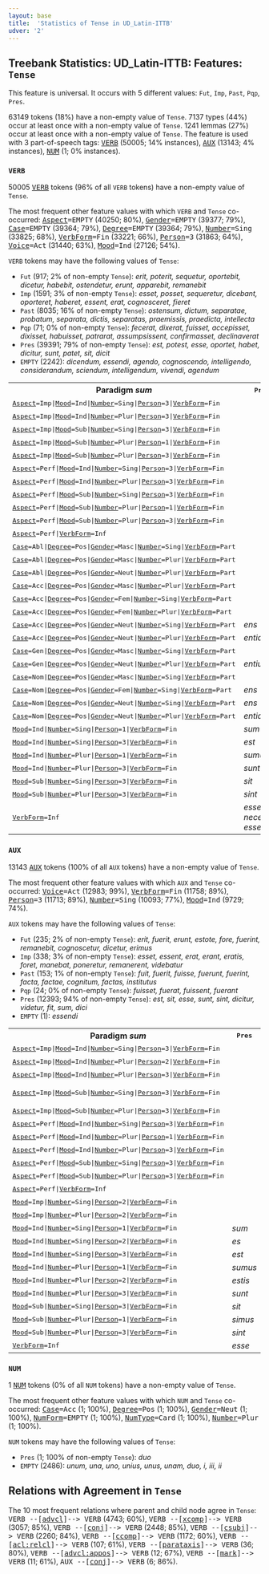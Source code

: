 ```yaml
---
layout: base
title:  'Statistics of Tense in UD_Latin-ITTB'
udver: '2'
---
```


## Treebank Statistics: UD_Latin-ITTB: Features: `Tense`

This feature is universal.
It occurs with 5 different values: `Fut`, `Imp`, `Past`, `Pqp`, `Pres`.

63149 tokens (18%) have a non-empty value of `Tense`.
7137 types (44%) occur at least once with a non-empty value of `Tense`.
1241 lemmas (27%) occur at least once with a non-empty value of `Tense`.
The feature is used with 3 part-of-speech tags: <tt><a href="la_ittb-pos-VERB.html">VERB</a></tt> (50005; 14% instances), <tt><a href="la_ittb-pos-AUX.html">AUX</a></tt> (13143; 4% instances), <tt><a href="la_ittb-pos-NUM.html">NUM</a></tt> (1; 0% instances).

### `VERB`

50005 <tt><a href="la_ittb-pos-VERB.html">VERB</a></tt> tokens (96% of all `VERB` tokens) have a non-empty value of `Tense`.

The most frequent other feature values with which `VERB` and `Tense` co-occurred: <tt><a href="la_ittb-feat-Aspect.html">Aspect</a></tt><tt>=EMPTY</tt> (40250; 80%), <tt><a href="la_ittb-feat-Gender.html">Gender</a></tt><tt>=EMPTY</tt> (39377; 79%), <tt><a href="la_ittb-feat-Case.html">Case</a></tt><tt>=EMPTY</tt> (39364; 79%), <tt><a href="la_ittb-feat-Degree.html">Degree</a></tt><tt>=EMPTY</tt> (39364; 79%), <tt><a href="la_ittb-feat-Number.html">Number</a></tt><tt>=Sing</tt> (33825; 68%), <tt><a href="la_ittb-feat-VerbForm.html">VerbForm</a></tt><tt>=Fin</tt> (33221; 66%), <tt><a href="la_ittb-feat-Person.html">Person</a></tt><tt>=3</tt> (31863; 64%), <tt><a href="la_ittb-feat-Voice.html">Voice</a></tt><tt>=Act</tt> (31440; 63%), <tt><a href="la_ittb-feat-Mood.html">Mood</a></tt><tt>=Ind</tt> (27126; 54%).

`VERB` tokens may have the following values of `Tense`:

* `Fut` (917; 2% of non-empty `Tense`): <em>erit, poterit, sequetur, oportebit, dicetur, habebit, ostendetur, erunt, apparebit, remanebit</em>
* `Imp` (1591; 3% of non-empty `Tense`): <em>esset, posset, sequeretur, dicebant, oporteret, haberet, essent, erat, cognosceret, fieret</em>
* `Past` (8035; 16% of non-empty `Tense`): <em>ostensum, dictum, separatae, probatum, separata, dictis, separatas, praemissis, praedicta, intellecta</em>
* `Pqp` (71; 0% of non-empty `Tense`): <em>fecerat, dixerat, fuisset, accepisset, dixisset, habuisset, patrarat, assumpsissent, confirmasset, declinaverat</em>
* `Pres` (39391; 79% of non-empty `Tense`): <em>est, potest, esse, oportet, habet, dicitur, sunt, patet, sit, dicit</em>
* `EMPTY` (2242): <em>dicendum, essendi, agendo, cognoscendo, intelligendo, considerandum, sciendum, intelligendum, vivendi, agendum</em>

<table>
  <tr><th>Paradigm <i>sum</i></th><th><tt>Pres</tt></th><th><tt>Fut</tt></th><th><tt>Past</tt></th><th><tt>Imp</tt></th><th><tt>Pqp</tt></th></tr>
  <tr><td><tt><tt><a href="la_ittb-feat-Aspect.html">Aspect</a></tt><tt>=Imp</tt>|<tt><a href="la_ittb-feat-Mood.html">Mood</a></tt><tt>=Ind</tt>|<tt><a href="la_ittb-feat-Number.html">Number</a></tt><tt>=Sing</tt>|<tt><a href="la_ittb-feat-Person.html">Person</a></tt><tt>=3</tt>|<tt><a href="la_ittb-feat-VerbForm.html">VerbForm</a></tt><tt>=Fin</tt></tt></td><td></td><td></td><td></td><td><em>erat</em></td><td></td></tr>
  <tr><td><tt><tt><a href="la_ittb-feat-Aspect.html">Aspect</a></tt><tt>=Imp</tt>|<tt><a href="la_ittb-feat-Mood.html">Mood</a></tt><tt>=Ind</tt>|<tt><a href="la_ittb-feat-Number.html">Number</a></tt><tt>=Plur</tt>|<tt><a href="la_ittb-feat-Person.html">Person</a></tt><tt>=3</tt>|<tt><a href="la_ittb-feat-VerbForm.html">VerbForm</a></tt><tt>=Fin</tt></tt></td><td></td><td></td><td></td><td><em>erant</em></td><td></td></tr>
  <tr><td><tt><tt><a href="la_ittb-feat-Aspect.html">Aspect</a></tt><tt>=Imp</tt>|<tt><a href="la_ittb-feat-Mood.html">Mood</a></tt><tt>=Sub</tt>|<tt><a href="la_ittb-feat-Number.html">Number</a></tt><tt>=Sing</tt>|<tt><a href="la_ittb-feat-Person.html">Person</a></tt><tt>=3</tt>|<tt><a href="la_ittb-feat-VerbForm.html">VerbForm</a></tt><tt>=Fin</tt></tt></td><td></td><td></td><td></td><td><em>esset</em></td><td></td></tr>
  <tr><td><tt><tt><a href="la_ittb-feat-Aspect.html">Aspect</a></tt><tt>=Imp</tt>|<tt><a href="la_ittb-feat-Mood.html">Mood</a></tt><tt>=Sub</tt>|<tt><a href="la_ittb-feat-Number.html">Number</a></tt><tt>=Plur</tt>|<tt><a href="la_ittb-feat-Person.html">Person</a></tt><tt>=1</tt>|<tt><a href="la_ittb-feat-VerbForm.html">VerbForm</a></tt><tt>=Fin</tt></tt></td><td></td><td></td><td></td><td><em>essemus</em></td><td></td></tr>
  <tr><td><tt><tt><a href="la_ittb-feat-Aspect.html">Aspect</a></tt><tt>=Imp</tt>|<tt><a href="la_ittb-feat-Mood.html">Mood</a></tt><tt>=Sub</tt>|<tt><a href="la_ittb-feat-Number.html">Number</a></tt><tt>=Plur</tt>|<tt><a href="la_ittb-feat-Person.html">Person</a></tt><tt>=3</tt>|<tt><a href="la_ittb-feat-VerbForm.html">VerbForm</a></tt><tt>=Fin</tt></tt></td><td></td><td></td><td></td><td><em>essent</em></td><td></td></tr>
  <tr><td><tt><tt><a href="la_ittb-feat-Aspect.html">Aspect</a></tt><tt>=Perf</tt>|<tt><a href="la_ittb-feat-Mood.html">Mood</a></tt><tt>=Ind</tt>|<tt><a href="la_ittb-feat-Number.html">Number</a></tt><tt>=Sing</tt>|<tt><a href="la_ittb-feat-Person.html">Person</a></tt><tt>=3</tt>|<tt><a href="la_ittb-feat-VerbForm.html">VerbForm</a></tt><tt>=Fin</tt></tt></td><td></td><td><em>fuerit</em></td><td><em>fuit</em></td><td></td><td><em>fuerat</em></td></tr>
  <tr><td><tt><tt><a href="la_ittb-feat-Aspect.html">Aspect</a></tt><tt>=Perf</tt>|<tt><a href="la_ittb-feat-Mood.html">Mood</a></tt><tt>=Ind</tt>|<tt><a href="la_ittb-feat-Number.html">Number</a></tt><tt>=Plur</tt>|<tt><a href="la_ittb-feat-Person.html">Person</a></tt><tt>=3</tt>|<tt><a href="la_ittb-feat-VerbForm.html">VerbForm</a></tt><tt>=Fin</tt></tt></td><td></td><td><em>fuerint</em></td><td><em>fuerunt</em></td><td></td><td><em>fuerant</em></td></tr>
  <tr><td><tt><tt><a href="la_ittb-feat-Aspect.html">Aspect</a></tt><tt>=Perf</tt>|<tt><a href="la_ittb-feat-Mood.html">Mood</a></tt><tt>=Sub</tt>|<tt><a href="la_ittb-feat-Number.html">Number</a></tt><tt>=Sing</tt>|<tt><a href="la_ittb-feat-Person.html">Person</a></tt><tt>=3</tt>|<tt><a href="la_ittb-feat-VerbForm.html">VerbForm</a></tt><tt>=Fin</tt></tt></td><td></td><td></td><td><em>fuerit</em></td><td></td><td><em>fuisset</em></td></tr>
  <tr><td><tt><tt><a href="la_ittb-feat-Aspect.html">Aspect</a></tt><tt>=Perf</tt>|<tt><a href="la_ittb-feat-Mood.html">Mood</a></tt><tt>=Sub</tt>|<tt><a href="la_ittb-feat-Number.html">Number</a></tt><tt>=Plur</tt>|<tt><a href="la_ittb-feat-Person.html">Person</a></tt><tt>=1</tt>|<tt><a href="la_ittb-feat-VerbForm.html">VerbForm</a></tt><tt>=Fin</tt></tt></td><td></td><td></td><td><em>fuerimus</em></td><td></td><td></td></tr>
  <tr><td><tt><tt><a href="la_ittb-feat-Aspect.html">Aspect</a></tt><tt>=Perf</tt>|<tt><a href="la_ittb-feat-Mood.html">Mood</a></tt><tt>=Sub</tt>|<tt><a href="la_ittb-feat-Number.html">Number</a></tt><tt>=Plur</tt>|<tt><a href="la_ittb-feat-Person.html">Person</a></tt><tt>=3</tt>|<tt><a href="la_ittb-feat-VerbForm.html">VerbForm</a></tt><tt>=Fin</tt></tt></td><td></td><td></td><td><em>fuerint</em></td><td></td><td></td></tr>
  <tr><td><tt><tt><a href="la_ittb-feat-Aspect.html">Aspect</a></tt><tt>=Perf</tt>|<tt><a href="la_ittb-feat-VerbForm.html">VerbForm</a></tt><tt>=Inf</tt></tt></td><td></td><td></td><td><em>fuisse</em></td><td></td><td></td></tr>
  <tr><td><tt><tt><a href="la_ittb-feat-Case.html">Case</a></tt><tt>=Abl</tt>|<tt><a href="la_ittb-feat-Degree.html">Degree</a></tt><tt>=Pos</tt>|<tt><a href="la_ittb-feat-Gender.html">Gender</a></tt><tt>=Masc</tt>|<tt><a href="la_ittb-feat-Number.html">Number</a></tt><tt>=Sing</tt>|<tt><a href="la_ittb-feat-VerbForm.html">VerbForm</a></tt><tt>=Part</tt></tt></td><td></td><td><em>futuro</em></td><td></td><td></td><td></td></tr>
  <tr><td><tt><tt><a href="la_ittb-feat-Case.html">Case</a></tt><tt>=Abl</tt>|<tt><a href="la_ittb-feat-Degree.html">Degree</a></tt><tt>=Pos</tt>|<tt><a href="la_ittb-feat-Gender.html">Gender</a></tt><tt>=Masc</tt>|<tt><a href="la_ittb-feat-Number.html">Number</a></tt><tt>=Plur</tt>|<tt><a href="la_ittb-feat-VerbForm.html">VerbForm</a></tt><tt>=Part</tt></tt></td><td></td><td><em>futuris</em></td><td></td><td></td><td></td></tr>
  <tr><td><tt><tt><a href="la_ittb-feat-Case.html">Case</a></tt><tt>=Abl</tt>|<tt><a href="la_ittb-feat-Degree.html">Degree</a></tt><tt>=Pos</tt>|<tt><a href="la_ittb-feat-Gender.html">Gender</a></tt><tt>=Neut</tt>|<tt><a href="la_ittb-feat-Number.html">Number</a></tt><tt>=Plur</tt>|<tt><a href="la_ittb-feat-VerbForm.html">VerbForm</a></tt><tt>=Part</tt></tt></td><td></td><td><em>futuris</em></td><td></td><td></td><td></td></tr>
  <tr><td><tt><tt><a href="la_ittb-feat-Case.html">Case</a></tt><tt>=Acc</tt>|<tt><a href="la_ittb-feat-Degree.html">Degree</a></tt><tt>=Pos</tt>|<tt><a href="la_ittb-feat-Gender.html">Gender</a></tt><tt>=Masc</tt>|<tt><a href="la_ittb-feat-Number.html">Number</a></tt><tt>=Plur</tt>|<tt><a href="la_ittb-feat-VerbForm.html">VerbForm</a></tt><tt>=Part</tt></tt></td><td></td><td><em>futuros</em></td><td></td><td></td><td></td></tr>
  <tr><td><tt><tt><a href="la_ittb-feat-Case.html">Case</a></tt><tt>=Acc</tt>|<tt><a href="la_ittb-feat-Degree.html">Degree</a></tt><tt>=Pos</tt>|<tt><a href="la_ittb-feat-Gender.html">Gender</a></tt><tt>=Fem</tt>|<tt><a href="la_ittb-feat-Number.html">Number</a></tt><tt>=Sing</tt>|<tt><a href="la_ittb-feat-VerbForm.html">VerbForm</a></tt><tt>=Part</tt></tt></td><td></td><td><em>futuram</em></td><td></td><td></td><td></td></tr>
  <tr><td><tt><tt><a href="la_ittb-feat-Case.html">Case</a></tt><tt>=Acc</tt>|<tt><a href="la_ittb-feat-Degree.html">Degree</a></tt><tt>=Pos</tt>|<tt><a href="la_ittb-feat-Gender.html">Gender</a></tt><tt>=Fem</tt>|<tt><a href="la_ittb-feat-Number.html">Number</a></tt><tt>=Plur</tt>|<tt><a href="la_ittb-feat-VerbForm.html">VerbForm</a></tt><tt>=Part</tt></tt></td><td></td><td><em>futuras</em></td><td></td><td></td><td></td></tr>
  <tr><td><tt><tt><a href="la_ittb-feat-Case.html">Case</a></tt><tt>=Acc</tt>|<tt><a href="la_ittb-feat-Degree.html">Degree</a></tt><tt>=Pos</tt>|<tt><a href="la_ittb-feat-Gender.html">Gender</a></tt><tt>=Neut</tt>|<tt><a href="la_ittb-feat-Number.html">Number</a></tt><tt>=Sing</tt>|<tt><a href="la_ittb-feat-VerbForm.html">VerbForm</a></tt><tt>=Part</tt></tt></td><td><em>ens</em></td><td><em>futurum</em></td><td></td><td></td><td></td></tr>
  <tr><td><tt><tt><a href="la_ittb-feat-Case.html">Case</a></tt><tt>=Acc</tt>|<tt><a href="la_ittb-feat-Degree.html">Degree</a></tt><tt>=Pos</tt>|<tt><a href="la_ittb-feat-Gender.html">Gender</a></tt><tt>=Neut</tt>|<tt><a href="la_ittb-feat-Number.html">Number</a></tt><tt>=Plur</tt>|<tt><a href="la_ittb-feat-VerbForm.html">VerbForm</a></tt><tt>=Part</tt></tt></td><td><em>entia</em></td><td><em>futura</em></td><td></td><td></td><td></td></tr>
  <tr><td><tt><tt><a href="la_ittb-feat-Case.html">Case</a></tt><tt>=Gen</tt>|<tt><a href="la_ittb-feat-Degree.html">Degree</a></tt><tt>=Pos</tt>|<tt><a href="la_ittb-feat-Gender.html">Gender</a></tt><tt>=Masc</tt>|<tt><a href="la_ittb-feat-Number.html">Number</a></tt><tt>=Sing</tt>|<tt><a href="la_ittb-feat-VerbForm.html">VerbForm</a></tt><tt>=Part</tt></tt></td><td></td><td><em>futuri</em></td><td></td><td></td><td></td></tr>
  <tr><td><tt><tt><a href="la_ittb-feat-Case.html">Case</a></tt><tt>=Gen</tt>|<tt><a href="la_ittb-feat-Degree.html">Degree</a></tt><tt>=Pos</tt>|<tt><a href="la_ittb-feat-Gender.html">Gender</a></tt><tt>=Neut</tt>|<tt><a href="la_ittb-feat-Number.html">Number</a></tt><tt>=Plur</tt>|<tt><a href="la_ittb-feat-VerbForm.html">VerbForm</a></tt><tt>=Part</tt></tt></td><td><em>entium</em></td><td></td><td></td><td></td><td></td></tr>
  <tr><td><tt><tt><a href="la_ittb-feat-Case.html">Case</a></tt><tt>=Nom</tt>|<tt><a href="la_ittb-feat-Degree.html">Degree</a></tt><tt>=Pos</tt>|<tt><a href="la_ittb-feat-Gender.html">Gender</a></tt><tt>=Masc</tt>|<tt><a href="la_ittb-feat-Number.html">Number</a></tt><tt>=Sing</tt>|<tt><a href="la_ittb-feat-VerbForm.html">VerbForm</a></tt><tt>=Part</tt></tt></td><td></td><td><em>futurus</em></td><td></td><td></td><td></td></tr>
  <tr><td><tt><tt><a href="la_ittb-feat-Case.html">Case</a></tt><tt>=Nom</tt>|<tt><a href="la_ittb-feat-Degree.html">Degree</a></tt><tt>=Pos</tt>|<tt><a href="la_ittb-feat-Gender.html">Gender</a></tt><tt>=Fem</tt>|<tt><a href="la_ittb-feat-Number.html">Number</a></tt><tt>=Sing</tt>|<tt><a href="la_ittb-feat-VerbForm.html">VerbForm</a></tt><tt>=Part</tt></tt></td><td><em>ens</em></td><td></td><td></td><td></td><td></td></tr>
  <tr><td><tt><tt><a href="la_ittb-feat-Case.html">Case</a></tt><tt>=Nom</tt>|<tt><a href="la_ittb-feat-Degree.html">Degree</a></tt><tt>=Pos</tt>|<tt><a href="la_ittb-feat-Gender.html">Gender</a></tt><tt>=Neut</tt>|<tt><a href="la_ittb-feat-Number.html">Number</a></tt><tt>=Sing</tt>|<tt><a href="la_ittb-feat-VerbForm.html">VerbForm</a></tt><tt>=Part</tt></tt></td><td><em>ens</em></td><td><em>futurum</em></td><td></td><td></td><td></td></tr>
  <tr><td><tt><tt><a href="la_ittb-feat-Case.html">Case</a></tt><tt>=Nom</tt>|<tt><a href="la_ittb-feat-Degree.html">Degree</a></tt><tt>=Pos</tt>|<tt><a href="la_ittb-feat-Gender.html">Gender</a></tt><tt>=Neut</tt>|<tt><a href="la_ittb-feat-Number.html">Number</a></tt><tt>=Plur</tt>|<tt><a href="la_ittb-feat-VerbForm.html">VerbForm</a></tt><tt>=Part</tt></tt></td><td><em>entia</em></td><td></td><td></td><td></td><td></td></tr>
  <tr><td><tt><tt><a href="la_ittb-feat-Mood.html">Mood</a></tt><tt>=Ind</tt>|<tt><a href="la_ittb-feat-Number.html">Number</a></tt><tt>=Sing</tt>|<tt><a href="la_ittb-feat-Person.html">Person</a></tt><tt>=1</tt>|<tt><a href="la_ittb-feat-VerbForm.html">VerbForm</a></tt><tt>=Fin</tt></tt></td><td><em>sum</em></td><td></td><td></td><td></td><td></td></tr>
  <tr><td><tt><tt><a href="la_ittb-feat-Mood.html">Mood</a></tt><tt>=Ind</tt>|<tt><a href="la_ittb-feat-Number.html">Number</a></tt><tt>=Sing</tt>|<tt><a href="la_ittb-feat-Person.html">Person</a></tt><tt>=3</tt>|<tt><a href="la_ittb-feat-VerbForm.html">VerbForm</a></tt><tt>=Fin</tt></tt></td><td><em>est</em></td><td><em>erit</em></td><td></td><td></td><td></td></tr>
  <tr><td><tt><tt><a href="la_ittb-feat-Mood.html">Mood</a></tt><tt>=Ind</tt>|<tt><a href="la_ittb-feat-Number.html">Number</a></tt><tt>=Plur</tt>|<tt><a href="la_ittb-feat-Person.html">Person</a></tt><tt>=1</tt>|<tt><a href="la_ittb-feat-VerbForm.html">VerbForm</a></tt><tt>=Fin</tt></tt></td><td><em>sumus</em></td><td><em>erimus</em></td><td></td><td></td><td></td></tr>
  <tr><td><tt><tt><a href="la_ittb-feat-Mood.html">Mood</a></tt><tt>=Ind</tt>|<tt><a href="la_ittb-feat-Number.html">Number</a></tt><tt>=Plur</tt>|<tt><a href="la_ittb-feat-Person.html">Person</a></tt><tt>=3</tt>|<tt><a href="la_ittb-feat-VerbForm.html">VerbForm</a></tt><tt>=Fin</tt></tt></td><td><em>sunt</em></td><td><em>erunt</em></td><td></td><td></td><td></td></tr>
  <tr><td><tt><tt><a href="la_ittb-feat-Mood.html">Mood</a></tt><tt>=Sub</tt>|<tt><a href="la_ittb-feat-Number.html">Number</a></tt><tt>=Sing</tt>|<tt><a href="la_ittb-feat-Person.html">Person</a></tt><tt>=3</tt>|<tt><a href="la_ittb-feat-VerbForm.html">VerbForm</a></tt><tt>=Fin</tt></tt></td><td><em>sit</em></td><td></td><td></td><td></td><td></td></tr>
  <tr><td><tt><tt><a href="la_ittb-feat-Mood.html">Mood</a></tt><tt>=Sub</tt>|<tt><a href="la_ittb-feat-Number.html">Number</a></tt><tt>=Plur</tt>|<tt><a href="la_ittb-feat-Person.html">Person</a></tt><tt>=3</tt>|<tt><a href="la_ittb-feat-VerbForm.html">VerbForm</a></tt><tt>=Fin</tt></tt></td><td><em>sint</em></td><td></td><td></td><td></td><td></td></tr>
  <tr><td><tt><tt><a href="la_ittb-feat-VerbForm.html">VerbForm</a></tt><tt>=Inf</tt></tt></td><td><em>esse, necesse-esse</em></td><td><em>fore</em></td><td></td><td></td><td></td></tr>
</table>

### `AUX`

13143 <tt><a href="la_ittb-pos-AUX.html">AUX</a></tt> tokens (100% of all `AUX` tokens) have a non-empty value of `Tense`.

The most frequent other feature values with which `AUX` and `Tense` co-occurred: <tt><a href="la_ittb-feat-Voice.html">Voice</a></tt><tt>=Act</tt> (12983; 99%), <tt><a href="la_ittb-feat-VerbForm.html">VerbForm</a></tt><tt>=Fin</tt> (11758; 89%), <tt><a href="la_ittb-feat-Person.html">Person</a></tt><tt>=3</tt> (11713; 89%), <tt><a href="la_ittb-feat-Number.html">Number</a></tt><tt>=Sing</tt> (10093; 77%), <tt><a href="la_ittb-feat-Mood.html">Mood</a></tt><tt>=Ind</tt> (9729; 74%).

`AUX` tokens may have the following values of `Tense`:

* `Fut` (235; 2% of non-empty `Tense`): <em>erit, fuerit, erunt, estote, fore, fuerint, remanebit, cognoscetur, dicetur, erimus</em>
* `Imp` (338; 3% of non-empty `Tense`): <em>esset, essent, erat, erant, eratis, foret, manebat, poneretur, remanerent, videbatur</em>
* `Past` (153; 1% of non-empty `Tense`): <em>fuit, fuerit, fuisse, fuerunt, fuerint, facta, factae, cognitum, factas, institutus</em>
* `Pqp` (24; 0% of non-empty `Tense`): <em>fuisset, fuerat, fuissent, fuerant</em>
* `Pres` (12393; 94% of non-empty `Tense`): <em>est, sit, esse, sunt, sint, dicitur, videtur, fit, sum, dici</em>
* `EMPTY` (1): <em>essendi</em>

<table>
  <tr><th>Paradigm <i>sum</i></th><th><tt>Pres</tt></th><th><tt>Fut</tt></th><th><tt>Past</tt></th><th><tt>Imp</tt></th><th><tt>Pqp</tt></th></tr>
  <tr><td><tt><tt><a href="la_ittb-feat-Aspect.html">Aspect</a></tt><tt>=Imp</tt>|<tt><a href="la_ittb-feat-Mood.html">Mood</a></tt><tt>=Ind</tt>|<tt><a href="la_ittb-feat-Number.html">Number</a></tt><tt>=Sing</tt>|<tt><a href="la_ittb-feat-Person.html">Person</a></tt><tt>=3</tt>|<tt><a href="la_ittb-feat-VerbForm.html">VerbForm</a></tt><tt>=Fin</tt></tt></td><td></td><td></td><td></td><td><em>erat</em></td><td></td></tr>
  <tr><td><tt><tt><a href="la_ittb-feat-Aspect.html">Aspect</a></tt><tt>=Imp</tt>|<tt><a href="la_ittb-feat-Mood.html">Mood</a></tt><tt>=Ind</tt>|<tt><a href="la_ittb-feat-Number.html">Number</a></tt><tt>=Plur</tt>|<tt><a href="la_ittb-feat-Person.html">Person</a></tt><tt>=2</tt>|<tt><a href="la_ittb-feat-VerbForm.html">VerbForm</a></tt><tt>=Fin</tt></tt></td><td></td><td></td><td></td><td><em>eratis</em></td><td></td></tr>
  <tr><td><tt><tt><a href="la_ittb-feat-Aspect.html">Aspect</a></tt><tt>=Imp</tt>|<tt><a href="la_ittb-feat-Mood.html">Mood</a></tt><tt>=Ind</tt>|<tt><a href="la_ittb-feat-Number.html">Number</a></tt><tt>=Plur</tt>|<tt><a href="la_ittb-feat-Person.html">Person</a></tt><tt>=3</tt>|<tt><a href="la_ittb-feat-VerbForm.html">VerbForm</a></tt><tt>=Fin</tt></tt></td><td></td><td></td><td></td><td><em>erant</em></td><td></td></tr>
  <tr><td><tt><tt><a href="la_ittb-feat-Aspect.html">Aspect</a></tt><tt>=Imp</tt>|<tt><a href="la_ittb-feat-Mood.html">Mood</a></tt><tt>=Sub</tt>|<tt><a href="la_ittb-feat-Number.html">Number</a></tt><tt>=Sing</tt>|<tt><a href="la_ittb-feat-Person.html">Person</a></tt><tt>=3</tt>|<tt><a href="la_ittb-feat-VerbForm.html">VerbForm</a></tt><tt>=Fin</tt></tt></td><td></td><td></td><td></td><td><em>esset, foret</em></td><td></td></tr>
  <tr><td><tt><tt><a href="la_ittb-feat-Aspect.html">Aspect</a></tt><tt>=Imp</tt>|<tt><a href="la_ittb-feat-Mood.html">Mood</a></tt><tt>=Sub</tt>|<tt><a href="la_ittb-feat-Number.html">Number</a></tt><tt>=Plur</tt>|<tt><a href="la_ittb-feat-Person.html">Person</a></tt><tt>=3</tt>|<tt><a href="la_ittb-feat-VerbForm.html">VerbForm</a></tt><tt>=Fin</tt></tt></td><td></td><td></td><td></td><td><em>essent</em></td><td></td></tr>
  <tr><td><tt><tt><a href="la_ittb-feat-Aspect.html">Aspect</a></tt><tt>=Perf</tt>|<tt><a href="la_ittb-feat-Mood.html">Mood</a></tt><tt>=Ind</tt>|<tt><a href="la_ittb-feat-Number.html">Number</a></tt><tt>=Sing</tt>|<tt><a href="la_ittb-feat-Person.html">Person</a></tt><tt>=3</tt>|<tt><a href="la_ittb-feat-VerbForm.html">VerbForm</a></tt><tt>=Fin</tt></tt></td><td></td><td><em>fuerit</em></td><td><em>fuit</em></td><td></td><td><em>fuerat</em></td></tr>
  <tr><td><tt><tt><a href="la_ittb-feat-Aspect.html">Aspect</a></tt><tt>=Perf</tt>|<tt><a href="la_ittb-feat-Mood.html">Mood</a></tt><tt>=Ind</tt>|<tt><a href="la_ittb-feat-Number.html">Number</a></tt><tt>=Plur</tt>|<tt><a href="la_ittb-feat-Person.html">Person</a></tt><tt>=1</tt>|<tt><a href="la_ittb-feat-VerbForm.html">VerbForm</a></tt><tt>=Fin</tt></tt></td><td></td><td><em>fuerimus</em></td><td></td><td></td><td></td></tr>
  <tr><td><tt><tt><a href="la_ittb-feat-Aspect.html">Aspect</a></tt><tt>=Perf</tt>|<tt><a href="la_ittb-feat-Mood.html">Mood</a></tt><tt>=Ind</tt>|<tt><a href="la_ittb-feat-Number.html">Number</a></tt><tt>=Plur</tt>|<tt><a href="la_ittb-feat-Person.html">Person</a></tt><tt>=3</tt>|<tt><a href="la_ittb-feat-VerbForm.html">VerbForm</a></tt><tt>=Fin</tt></tt></td><td></td><td><em>fuerint</em></td><td><em>fuerunt</em></td><td></td><td><em>fuerant</em></td></tr>
  <tr><td><tt><tt><a href="la_ittb-feat-Aspect.html">Aspect</a></tt><tt>=Perf</tt>|<tt><a href="la_ittb-feat-Mood.html">Mood</a></tt><tt>=Sub</tt>|<tt><a href="la_ittb-feat-Number.html">Number</a></tt><tt>=Sing</tt>|<tt><a href="la_ittb-feat-Person.html">Person</a></tt><tt>=3</tt>|<tt><a href="la_ittb-feat-VerbForm.html">VerbForm</a></tt><tt>=Fin</tt></tt></td><td></td><td></td><td><em>fuerit</em></td><td></td><td><em>fuisset</em></td></tr>
  <tr><td><tt><tt><a href="la_ittb-feat-Aspect.html">Aspect</a></tt><tt>=Perf</tt>|<tt><a href="la_ittb-feat-Mood.html">Mood</a></tt><tt>=Sub</tt>|<tt><a href="la_ittb-feat-Number.html">Number</a></tt><tt>=Plur</tt>|<tt><a href="la_ittb-feat-Person.html">Person</a></tt><tt>=3</tt>|<tt><a href="la_ittb-feat-VerbForm.html">VerbForm</a></tt><tt>=Fin</tt></tt></td><td></td><td></td><td><em>fuerint</em></td><td></td><td><em>fuissent</em></td></tr>
  <tr><td><tt><tt><a href="la_ittb-feat-Aspect.html">Aspect</a></tt><tt>=Perf</tt>|<tt><a href="la_ittb-feat-VerbForm.html">VerbForm</a></tt><tt>=Inf</tt></tt></td><td></td><td></td><td><em>fuisse</em></td><td></td><td></td></tr>
  <tr><td><tt><tt><a href="la_ittb-feat-Mood.html">Mood</a></tt><tt>=Imp</tt>|<tt><a href="la_ittb-feat-Number.html">Number</a></tt><tt>=Sing</tt>|<tt><a href="la_ittb-feat-Person.html">Person</a></tt><tt>=2</tt>|<tt><a href="la_ittb-feat-VerbForm.html">VerbForm</a></tt><tt>=Fin</tt></tt></td><td></td><td><em>esto</em></td><td></td><td></td><td></td></tr>
  <tr><td><tt><tt><a href="la_ittb-feat-Mood.html">Mood</a></tt><tt>=Imp</tt>|<tt><a href="la_ittb-feat-Number.html">Number</a></tt><tt>=Plur</tt>|<tt><a href="la_ittb-feat-Person.html">Person</a></tt><tt>=2</tt>|<tt><a href="la_ittb-feat-VerbForm.html">VerbForm</a></tt><tt>=Fin</tt></tt></td><td></td><td><em>estote</em></td><td></td><td></td><td></td></tr>
  <tr><td><tt><tt><a href="la_ittb-feat-Mood.html">Mood</a></tt><tt>=Ind</tt>|<tt><a href="la_ittb-feat-Number.html">Number</a></tt><tt>=Sing</tt>|<tt><a href="la_ittb-feat-Person.html">Person</a></tt><tt>=1</tt>|<tt><a href="la_ittb-feat-VerbForm.html">VerbForm</a></tt><tt>=Fin</tt></tt></td><td><em>sum</em></td><td><em>ero</em></td><td></td><td></td><td></td></tr>
  <tr><td><tt><tt><a href="la_ittb-feat-Mood.html">Mood</a></tt><tt>=Ind</tt>|<tt><a href="la_ittb-feat-Number.html">Number</a></tt><tt>=Sing</tt>|<tt><a href="la_ittb-feat-Person.html">Person</a></tt><tt>=2</tt>|<tt><a href="la_ittb-feat-VerbForm.html">VerbForm</a></tt><tt>=Fin</tt></tt></td><td><em>es</em></td><td></td><td></td><td></td><td></td></tr>
  <tr><td><tt><tt><a href="la_ittb-feat-Mood.html">Mood</a></tt><tt>=Ind</tt>|<tt><a href="la_ittb-feat-Number.html">Number</a></tt><tt>=Sing</tt>|<tt><a href="la_ittb-feat-Person.html">Person</a></tt><tt>=3</tt>|<tt><a href="la_ittb-feat-VerbForm.html">VerbForm</a></tt><tt>=Fin</tt></tt></td><td><em>est</em></td><td><em>erit</em></td><td></td><td></td><td></td></tr>
  <tr><td><tt><tt><a href="la_ittb-feat-Mood.html">Mood</a></tt><tt>=Ind</tt>|<tt><a href="la_ittb-feat-Number.html">Number</a></tt><tt>=Plur</tt>|<tt><a href="la_ittb-feat-Person.html">Person</a></tt><tt>=1</tt>|<tt><a href="la_ittb-feat-VerbForm.html">VerbForm</a></tt><tt>=Fin</tt></tt></td><td><em>sumus</em></td><td><em>erimus</em></td><td></td><td></td><td></td></tr>
  <tr><td><tt><tt><a href="la_ittb-feat-Mood.html">Mood</a></tt><tt>=Ind</tt>|<tt><a href="la_ittb-feat-Number.html">Number</a></tt><tt>=Plur</tt>|<tt><a href="la_ittb-feat-Person.html">Person</a></tt><tt>=2</tt>|<tt><a href="la_ittb-feat-VerbForm.html">VerbForm</a></tt><tt>=Fin</tt></tt></td><td><em>estis</em></td><td></td><td></td><td></td><td></td></tr>
  <tr><td><tt><tt><a href="la_ittb-feat-Mood.html">Mood</a></tt><tt>=Ind</tt>|<tt><a href="la_ittb-feat-Number.html">Number</a></tt><tt>=Plur</tt>|<tt><a href="la_ittb-feat-Person.html">Person</a></tt><tt>=3</tt>|<tt><a href="la_ittb-feat-VerbForm.html">VerbForm</a></tt><tt>=Fin</tt></tt></td><td><em>sunt</em></td><td><em>erunt</em></td><td></td><td></td><td></td></tr>
  <tr><td><tt><tt><a href="la_ittb-feat-Mood.html">Mood</a></tt><tt>=Sub</tt>|<tt><a href="la_ittb-feat-Number.html">Number</a></tt><tt>=Sing</tt>|<tt><a href="la_ittb-feat-Person.html">Person</a></tt><tt>=3</tt>|<tt><a href="la_ittb-feat-VerbForm.html">VerbForm</a></tt><tt>=Fin</tt></tt></td><td><em>sit</em></td><td></td><td></td><td></td><td></td></tr>
  <tr><td><tt><tt><a href="la_ittb-feat-Mood.html">Mood</a></tt><tt>=Sub</tt>|<tt><a href="la_ittb-feat-Number.html">Number</a></tt><tt>=Plur</tt>|<tt><a href="la_ittb-feat-Person.html">Person</a></tt><tt>=1</tt>|<tt><a href="la_ittb-feat-VerbForm.html">VerbForm</a></tt><tt>=Fin</tt></tt></td><td><em>simus</em></td><td></td><td></td><td></td><td></td></tr>
  <tr><td><tt><tt><a href="la_ittb-feat-Mood.html">Mood</a></tt><tt>=Sub</tt>|<tt><a href="la_ittb-feat-Number.html">Number</a></tt><tt>=Plur</tt>|<tt><a href="la_ittb-feat-Person.html">Person</a></tt><tt>=3</tt>|<tt><a href="la_ittb-feat-VerbForm.html">VerbForm</a></tt><tt>=Fin</tt></tt></td><td><em>sint</em></td><td></td><td></td><td></td><td></td></tr>
  <tr><td><tt><tt><a href="la_ittb-feat-VerbForm.html">VerbForm</a></tt><tt>=Inf</tt></tt></td><td><em>esse</em></td><td><em>fore</em></td><td></td><td></td><td></td></tr>
</table>

### `NUM`

1 <tt><a href="la_ittb-pos-NUM.html">NUM</a></tt> tokens (0% of all `NUM` tokens) have a non-empty value of `Tense`.

The most frequent other feature values with which `NUM` and `Tense` co-occurred: <tt><a href="la_ittb-feat-Case.html">Case</a></tt><tt>=Acc</tt> (1; 100%), <tt><a href="la_ittb-feat-Degree.html">Degree</a></tt><tt>=Pos</tt> (1; 100%), <tt><a href="la_ittb-feat-Gender.html">Gender</a></tt><tt>=Neut</tt> (1; 100%), <tt><a href="la_ittb-feat-NumForm.html">NumForm</a></tt><tt>=EMPTY</tt> (1; 100%), <tt><a href="la_ittb-feat-NumType.html">NumType</a></tt><tt>=Card</tt> (1; 100%), <tt><a href="la_ittb-feat-Number.html">Number</a></tt><tt>=Plur</tt> (1; 100%).

`NUM` tokens may have the following values of `Tense`:

* `Pres` (1; 100% of non-empty `Tense`): <em>duo</em>
* `EMPTY` (2486): <em>unum, una, uno, unius, unus, unam, duo, i, iii, ii</em>

## Relations with Agreement in `Tense`

The 10 most frequent relations where parent and child node agree in `Tense`:
<tt>VERB --[<tt><a href="la_ittb-dep-advcl.html">advcl</a></tt>]--> VERB</tt> (4743; 60%),
<tt>VERB --[<tt><a href="la_ittb-dep-xcomp.html">xcomp</a></tt>]--> VERB</tt> (3057; 85%),
<tt>VERB --[<tt><a href="la_ittb-dep-conj.html">conj</a></tt>]--> VERB</tt> (2448; 85%),
<tt>VERB --[<tt><a href="la_ittb-dep-csubj.html">csubj</a></tt>]--> VERB</tt> (2260; 84%),
<tt>VERB --[<tt><a href="la_ittb-dep-ccomp.html">ccomp</a></tt>]--> VERB</tt> (1172; 60%),
<tt>VERB --[<tt><a href="la_ittb-dep-acl-relcl.html">acl:relcl</a></tt>]--> VERB</tt> (107; 61%),
<tt>VERB --[<tt><a href="la_ittb-dep-parataxis.html">parataxis</a></tt>]--> VERB</tt> (36; 80%),
<tt>VERB --[<tt><a href="la_ittb-dep-advcl-appos.html">advcl:appos</a></tt>]--> VERB</tt> (12; 67%),
<tt>VERB --[<tt><a href="la_ittb-dep-mark.html">mark</a></tt>]--> VERB</tt> (11; 61%),
<tt>AUX --[<tt><a href="la_ittb-dep-conj.html">conj</a></tt>]--> VERB</tt> (6; 86%).

